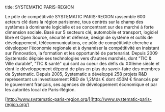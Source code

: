 title: SYSTEMATIC PARIS-REGION

Le pôle de compétitivité SYSTEMATIC PARIS-REGION rassemble 600 acteurs clé dans la région parisienne, tous centrés sur la champ des systèmes à dominante logicielle et se concentrant sur des marché à forte dimension sociale. Basé sur 5 secteurs clé, automobile et transport, logiciel libre et Open Source, sécurité et défense, design de système et outils de développement, télécommunications, ce pôle de compétitivité cherche à développer l'économie regionale et à dynamiser la compétitivité en insistant sur l'innovation, la formation et les opportunité de partenariat. Depuis 2009 Systematic déploie ses technologies vers d'autres marchés, dont "TIC & Ville durable", "TIC & santé" qui sont au coeur des défis du XXIème siècle et dont le développement dépend de plus en plus du savoir-faire des membres de Systematic.
Depuis 2005, Systematic a développé 258 projets R&D représentant un investissement R&D de 1,2Mds € dont 450M € financés par le gouvernent français, ses agences de développement économique et par les autorités local de Paris-Région.

[http://www.systematic-paris-region.org/](http://www.systematic-paris-region.org/)
